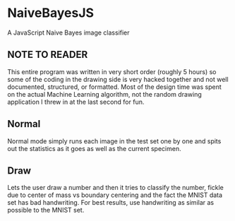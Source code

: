 # NaiveBayesJS
A JavaScript Naive Bayes image classifier

## NOTE TO READER
This entire program was written in very short order (roughly 5 hours) so some of the coding in the drawing side is very hacked together and not well documented, structured, or formatted. Most of the design time was spent on the actual Machine Learning algorithm, not the random drawing application I threw in at the last second for fun.

## Normal
Normal mode simply runs each image in the test set one by one and spits out the statistics as it goes as well as the current specimen.

## Draw
Lets the user draw a number and then it tries to classify the number, fickle due to center of mass vs boundary centering and the fact the MNIST data set has bad handwriting. For best results, use handwriting as similar as possible to the MNIST set.